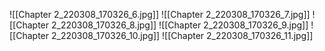 ![[Chapter 2_220308_170326_6.jpg]]
![[Chapter 2_220308_170326_7.jpg]]
![[Chapter 2_220308_170326_8.jpg]]
![[Chapter 2_220308_170326_9.jpg]]
![[Chapter 2_220308_170326_10.jpg]]
![[Chapter 2_220308_170326_11.jpg]]
